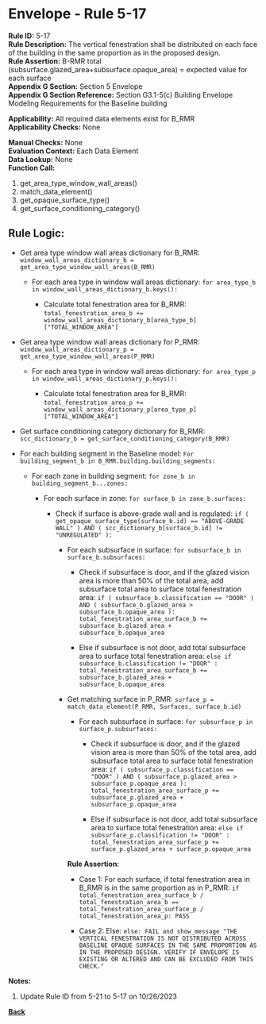 
# Envelope - Rule 5-17  

**Rule ID:** 5-17  
**Rule Description:** The vertical fenestration shall be distributed on each face of the building in the same proportion as in the proposed design.  
**Rule Assertion:** B-RMR total (subsurface.glazed_area+subsurface.opaque_area) = expected value for each surface  
**Appendix G Section:** Section 5 Envelope  
**Appendix G Section Reference:**  Section G3.1-5(c) Building Envelope Modeling Requirements for the Baseline building

**Applicability:** All required data elements exist for B_RMR  
**Applicability Checks:** None  

**Manual Checks:** None  
**Evaluation Context:**  Each Data Element  
**Data Lookup:** None  
**Function Call:**  

  1. get_area_type_window_wall_areas()  
  2. match_data_element()
  3. get_opaque_surface_type()
  4. get_surface_conditioning_category()

## Rule Logic:

- Get area type window wall areas dictionary for B_RMR: `window_wall_areas_dictionary_b = get_area_type_window_wall_areas(B_RMR)`

  - For each area type in window wall areas dictionary: `for area_type_b in window_wall_areas_dictionary_b.keys():`
  
    - Calculate total fenestration area for B_RMR: `total_fenestration_area_b += window_wall_areas_dictionary_b[area_type_b]["TOTAL_WINDOW_AREA"]`

- Get area type window wall areas dictionary for P_RMR: `window_wall_areas_dictionary_p = get_area_type_window_wall_areas(P_RMR)`

  - For each area type in window wall areas dictionary: `for area_type_p in window_wall_areas_dictionary_p.keys():`
  
    - Calculate total fenestration area for B_RMR: `total_fenestration_area_p += window_wall_areas_dictionary_p[area_type_p]["TOTAL_WINDOW_AREA"]`

- Get surface conditioning category dictionary for B_RMR: `scc_dictionary_b = get_surface_conditioning_category(B_RMR)`

- For each building segment in the Baseline model: `For building_segment_b in B_RMR.building.building_segments:`

  - For each zone in building segment: `for zone_b in building_segment_b...zones:`

    - For each surface in zone: `for surface_b in zone_b.surfaces:`

      - Check if surface is above-grade wall and is regulated: `if ( get_opaque_surface_type(surface_b.id) == "ABOVE-GRADE WALL" ) AND ( scc_dictionary_b[surface_b.id] != "UNREGULATED" ):`

        - For each subsurface in surface: `for subsurface_b in surface_b.subsurfaces:`

          - Check if subsurface is door, and if the glazed vision area is more than 50% of the total area, add subsurface total area to surface total fenestration area: `if ( subsurface_b.classification == "DOOR" ) AND ( subsurface_b.glazed_area > subsurface_b.opaque_area ): total_fenestration_area_surface_b += subsurface_b.glazed_area + subsurface_b.opaque_area`  

          - Else if subsurface is not door, add total subsurface area to surface total fenestration area: `else if subsurface_b.classification != "DOOR" : total_fenestration_area_surface_b += subsurface_b.glazed_area + subsurface_b.opaque_area`

        - Get matching surface in P_RMR: `surface_p = match_data_element(P_RMR, Surfaces, surface_b.id)`

          - For each subsurface in surface: `for subsurface_p in surface_p.subsurfaces:`

            - Check if subsurface is door, and if the glazed vision area is more than 50% of the total area, add subsurface total area to surface total fenestration area: `if ( subsurface_p.classification == "DOOR" ) AND ( subsurface_p.glazed_area > subsurface_p.opaque_area ): total_fenestration_area_surface_p += subsurface_p.glazed_area + subsurface_p.opaque_area`

            - Else if subsurface is not door, add total subsurface area to surface total fenestration area: `else if subsurface_p.classification != "DOOR" : total_fenestration_area_surface_p += surface_p.glazed_area + surface_p.opaque_area`

          **Rule Assertion:**

          - Case 1: For each surface, if total fenestration area in B_RMR is in the same proportion as in P_RMR: `if total_fenestration_area_surface_b / total_fenestration_area_b == total_fenestration_area_surface_p / total_fenestration_area_p: PASS`

          - Case 2: Else: `else: FAIL and show_message "THE VERTICAL FENESTRATION IS NOT DISTRIBUTED ACROSS BASELINE OPAQUE SURFACES IN THE SAME PROPORTION AS IN THE PROPOSED DESIGN. VERIFY IF ENVELOPE IS EXISTING OR ALTERED AND CAN BE EXCLUDED FROM THIS CHECK."`


**Notes:**

1. Update Rule ID from 5-21 to 5-17 on 10/26/2023

**[Back](../_toc.md)**


